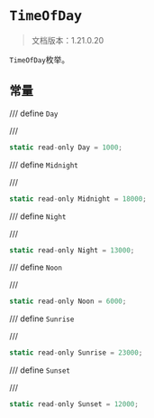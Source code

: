 # `TimeOfDay`

> 文档版本：1.21.0.20

`TimeOfDay`枚举。

## 常量

/// define
`Day`


///

```js
static read-only Day = 1000;
```


/// define
`Midnight`


///

```js
static read-only Midnight = 18000;
```


/// define
`Night`


///

```js
static read-only Night = 13000;
```


/// define
`Noon`


///

```js
static read-only Noon = 6000;
```


/// define
`Sunrise`


///

```js
static read-only Sunrise = 23000;
```


/// define
`Sunset`


///

```js
static read-only Sunset = 12000;
```

